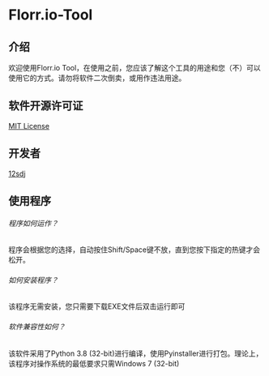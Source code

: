 # Florr.io-Tool
## 介绍
欢迎使用Florr.io Tool，在使用之前，您应该了解这个工具的用途和您（不）可以使用它的方式。请勿将软件二次倒卖，或用作违法用途。  
## 软件开源许可证
  [MIT License](https://github.com/12sdj/Florr.io-Tool/blob/main/LICENSE)  
## 开发者
  [12sdj](https://github.com/12sdj)  
## 使用程序
###### 程序如何运作？
程序会根据您的选择，自动按住Shift/Space键不放，直到您按下指定的热键才会松开。  
###### 如何安装程序？
该程序无需安装，您只需要下载EXE文件后双击运行即可  
###### 软件兼容性如何？
该软件采用了Python 3.8 (32-bit)进行编译，使用Pyinstaller进行打包。理论上，该程序对操作系统的最低要求只需Windows 7 (32-bit)  
